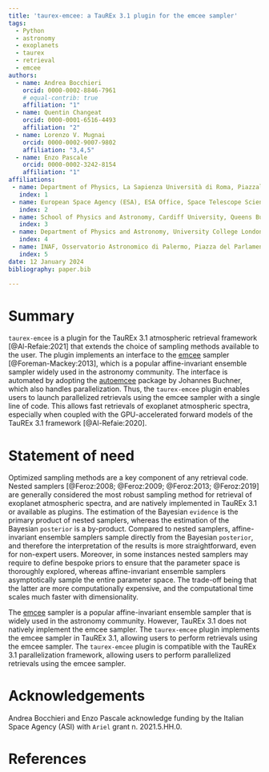 ```yaml
---
title: 'taurex-emcee: a TauREx 3.1 plugin for the emcee sampler'
tags:
  - Python
  - astronomy
  - exoplanets
  - taurex
  - retrieval
  - emcee
authors:
  - name: Andrea Bocchieri
    orcid: 0000-0002-8846-7961
    # equal-contrib: true
    affiliation: "1"
  - name: Quentin Changeat
    orcid: 0000-0001-6516-4493
    affiliation: "2"
  - name: Lorenzo V. Mugnai
    orcid: 0000-0002-9007-9802
    affiliation: "3,4,5"
  - name: Enzo Pascale
    orcid: 0000-0002-3242-8154
    affiliation: "1"            
affiliations:
 - name: Department of Physics, La Sapienza Università di Roma, Piazzale Aldo Moro 2, Roma, 00185, Italy
   index: 1
 - name: European Space Agency (ESA), ESA Office, Space Telescope Science Institute (STScI), Baltimore, MD, 21218, USA
   index: 2
 - name: School of Physics and Astronomy, Cardiff University, Queens Buildings, The Parade, Cardiff, CF24 3AA, UK
   index: 3     
 - name: Department of Physics and Astronomy, University College London, Gower Street, London, WC1E 6BT, UK
   index: 4      
 - name: INAF, Osservatorio Astronomico di Palermo, Piazza del Parlamento 1, Palermo, I-90134, Italy
   index: 5 
date: 12 January 2024
bibliography: paper.bib

---
```


# Summary

<!-- A summary describing the high-level functionality and purpose of the software for a diverse, non-specialist audience. -->

`taurex-emcee` is a plugin for the TauREx 3.1 atmospheric retrieval framework [@Al-Refaie:2021] that extends the choice of sampling methods available to the user. The plugin implements an interface to the [emcee](https://emcee.readthedocs.io/en/stable/) sampler [@Foreman-Mackey:2013], which is a popular affine-invariant ensemble sampler widely used in the astronomy community. The interface is automated by adopting the [autoemcee](https://github.com/JohannesBuchner/autoemcee) package by Johannes Buchner, which also handles parallelization. Thus, the `taurex-emcee` plugin enables users to launch parallelized retrievals using the emcee sampler with a single line of code. This allows fast retrievals of exoplanet atmospheric spectra, especially when coupled with the GPU-accelerated forward models of the TauREx 3.1 framework [@Al-Refaie:2020].

# Statement of need

<!-- A Statement of need section that clearly illustrates the research purpose of the software and places it in the context of related work. -->

Optimized sampling methods are a key component of any retrieval code. Nested samplers [@Feroz:2008; @Feroz:2009; @Feroz:2013; @Feroz:2019] are generally considered the most robust sampling method for retrieval of exoplanet atmospheric spectra, and are natively implemented in TauREx 3.1 or available as plugins. The estimation of the Bayesian `evidence` is the primary product of nested samplers, whereas the estimation of the Bayesian `posterior` is a by-product. Compared to nested samplers, affine-invariant ensemble samplers sample directly from the Bayesian `posterior`, and therefore the interpretation of the results is more straightforward, even for non-expert users. Moreover, in some instances nested samplers may require to define bespoke priors to ensure that the parameter space is thoroughly explored, whereas affine-invariant ensemble samplers asymptotically sample the entire parameter space. The trade-off being that the latter are more computationally expensive, and the computational time scales much faster with dimensionality.

The [emcee](https://emcee.readthedocs.io/en/stable/) sampler is a popular affine-invariant ensemble sampler that is widely used in the astronomy community. However, TauREx 3.1 does not natively implement the emcee sampler. The `taurex-emcee` plugin implements the emcee sampler in TauREx 3.1, allowing users to perform retrievals using the emcee sampler. The `taurex-emcee` plugin is compatible with the TauREx 3.1 parallelization framework, allowing users to perform parallelized retrievals using the emcee sampler.

# Acknowledgements

<!-- Acknowledgement of any financial support. -->

Andrea Bocchieri and Enzo Pascale acknowledge funding by the Italian Space Agency (ASI) with `Ariel` grant n. 2021.5.HH.0.

# References

<!-- A list of key references, including to other software addressing related needs. Note that the references should include full names of venues, e.g., journals and conferences, not abbreviations only understood in the context of a specific discipline. -->
